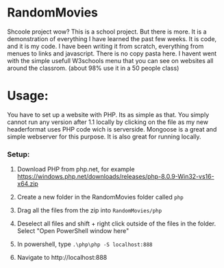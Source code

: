 # RandomMovies
Shcoole project wow?
This is a school project. But there is more. It is a demonstration of everything I have learned the past few weeks. It is code, and it is my code. I have been writing it from scratch, everything from menues to links and javascript. There is no copy pasta here. I havent went with the simple usefull W3schools menu that you can see on websites all around the classrom. (about 98% use it in a 50 people class)

<h1>Usage:</h1>
You have to set up a website with PHP. Its as simple as that. You simply cannot run any version after 1.1 locally by clicking on the file as my new headerformat uses PHP code wich is serverside. Mongoose is a great and simple webserver for this purpose. It is also great for running locally.

### Setup:

1. Download PHP from php.net, for example https://windows.php.net/downloads/releases/php-8.0.9-Win32-vs16-x64.zip

2. Create a new folder in the RandomMovies folder called `php`

3. Drag all the files from the zip into `RandomMovies/php`

4. Deselect all files and shift + right click outside of the files in the folder. Select "Open PowerShell window here"

5. In powershell, type `.\php\php -S localhost:888`

6. Navigate to http://localhost:888
